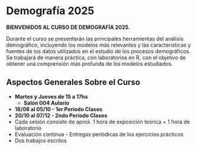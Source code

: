 # Demografía 2025

**BIENVENIDOS AL CURSO DE DEMOGRAFÍA 2025.**

Durante el curso se presentarán las principales herramientas del análisis demográfico, incluyendo los modelos más relevantes y las características y fuentes de los datos utilizados en el estudio de los procesos demográficos. Se trabajará de manera práctica, con laboratorios en R, con el objetivo de obtener una comprensión más profunda de los modelos estudiados.

## Aspectos Generales Sobre el Curso

- **Martes y Jueves de 15 a 17hs** 
  - **Salón 004 Aulario**
- **18/08 al 05/10 - 1er Período Clases**
- **20/10 al 07/12 - 2ndo Período Clases**
- Cada sesión consiste de aprox. 1 hora de exposición teórica + 1 hora de laboratorio
- Evaluación continua - Entregas periódicas de los ejercicios prácticos
- Dos trabajos escritos
